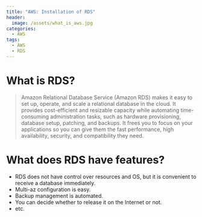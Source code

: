 ```yaml
---
title: "AWS: Installation of RDS"
header:
  image: /assets/what_is_aws.jpg
categories:
  - AWS
tags:
  - AWS
  - RDS
---
```


# What is RDS?

> Amazon Relational Database Service (Amazon RDS) makes it easy to set up, operate, and scale a relational database in the cloud. It provides cost-efficient and resizable capacity while automating time-consuming administration tasks, such as hardware provisioning, database setup, patching, and backups. It frees you to focus on your applications so you can give them the fast performance, high availability, security, and compatibility they need.

# What does RDS have features?  

- RDS does not have control over resources and OS, but it is convenient to receive a database immediately.
- Multi-az configuration is easy.
- Backup management is automated.
- You can decide whether to release it on the Internet or not.
- etc.